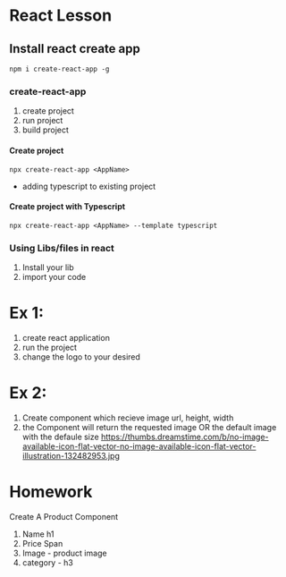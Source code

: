 # React Lesson

## Install react create app
`npm i create-react-app -g`

### create-react-app
1. create project
2. run project
3. build project

#### Create project
`npx create-react-app <AppName>`

-  adding typescript to existing project

#### Create project with Typescript
`npx create-react-app <AppName> --template typescript`


### Using Libs/files in react
1. Install your lib
2. import your code


# Ex 1:
1. create react application
2. run the project
3. change the logo to your desired

# Ex 2: 
1. Create component which recieve image url, height, width
2. the Component will return the requested image OR the default image with the defaule size 
https://thumbs.dreamstime.com/b/no-image-available-icon-flat-vector-no-image-available-icon-flat-vector-illustration-132482953.jpg


# Homework
Create A Product Component
1. Name h1
2. Price Span
3. Image - product image
4. category - h3 
